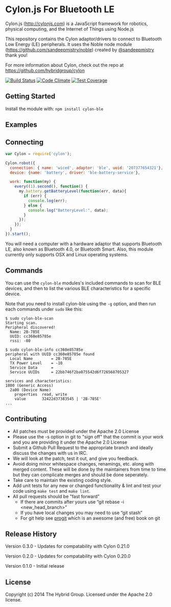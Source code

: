 # Cylon.js For Bluetooth LE

Cylon.js (http://cylonjs.com) is a JavaScript framework for robotics, physical computing, and the Internet of Things using Node.js

This repository contains the Cylon adaptor/drivers to connect to Bluetooth Low Energy (LE) peripherals. It uses the Noble node module (https://github.com/sandeepmistry/noble) created by [@sandeepmistry](https://github.com/sandeepmistry) thank you!

For more information about Cylon, check out the repo at
https://github.com/hybridgroup/cylon

[![Build Status](https://secure.travis-ci.org/hybridgroup/cylon-ble.png?branch=master)](http://travis-ci.org/hybridgroup/cylon-ble) [![Code Climate](https://codeclimate.com/github/hybridgroup/cylon-ble/badges/gpa.svg)](https://codeclimate.com/github/hybridgroup/cylon-ble) [![Test Coverage](https://codeclimate.com/github/hybridgroup/cylon-ble/badges/coverage.svg)](https://codeclimate.com/github/hybridgroup/cylon-ble)

## Getting Started

Install the module with: `npm install cylon-ble`

## Examples

## Connecting

```javascript
var Cylon = require('cylon');

Cylon.robot({
  connection: { name: 'wiced', adaptor: 'ble', uuid: '207377654321'},
  device: {name: 'battery', driver: 'ble-battery-service'},

  work: function(my) {
    every((1).second(), function() {
      my.battery.getBatteryLevel(function(err, data){
        if (err) {
          console.log(err);
        } else {
          console.log("BatteryLevel:", data);
        }
      });
    });
  }
}).start();
```
You will need a computer with a hardware adaptor that supports Bluetooth LE, also known as Bluetooth 4.0, or Bluetooth Smart. Also, this module currently only supports OSX and Linux operating systems.

## Commands

You can use the `cylon-ble` modules's included commands to scan for BLE devices, and then to list the various BLE characteristics for a specific device.

Note that you need to install cylon-ble using the `-g` option, and then run each commands under `sudo` like this:

```
$ sudo cylon-ble-scan
Starting scan.
Peripheral discovered!
  Name: 2B-785E
  UUID: cc360e85785e
  rssi: -80
```

```
$ sudo cylon-ble-info cc360e85785e
peripheral with UUID cc360e85785e found
  Local Name        = 2B-785E
  TX Power Level    = -10
  Service Data      = 
  Service UUIDs     = 22bb746f2ba075542d6f726568705327

services and characteristics:
1800 (Generic Access)
  2a00 (Device Name)
    properties  read, write
    value       32422d37383545 | '2B-785E'
...
```

## Contributing

* All patches must be provided under the Apache 2.0 License
* Please use the -s option in git to "sign off" that the commit is your work and you are providing it under the Apache 2.0 License
* Submit a Github Pull Request to the appropriate branch and ideally discuss the changes with us in IRC.
* We will look at the patch, test it out, and give you feedback.
* Avoid doing minor whitespace changes, renamings, etc. along with merged content. These will be done by the maintainers from time to time but they can complicate merges and should be done seperately.
* Take care to maintain the existing coding style.
* Add unit tests for any new or changed functionality & lint and test your code using `make test` and `make lint`.
* All pull requests should be "fast forward"
  * If there are commits after yours use “git rebase -i <new_head_branch>”
  * If you have local changes you may need to use “git stash”
  * For git help see [progit](http://git-scm.com/book) which is an awesome (and free) book on git

## Release History

Version 0.3.0 - Updates for compatability with Cylon 0.21.0

Version 0.2.0 - Updates for compatability with Cylon 0.20.0

Version 0.1.0 - Initial release

## License

Copyright (c) 2014 The Hybrid Group. Licensed under the Apache 2.0 license.

